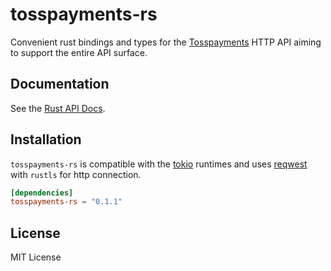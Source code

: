 # tosspayments-rs

Convenient rust bindings and types for the [Tosspayments](https://www.tosspayments.com/) HTTP API aiming to support the entire API surface.

## Documentation

See the [Rust API Docs](https://docs.rs/tosspayments-rs/latest/tosspayments/).

## Installation

`tosspayments-rs` is compatible with the [tokio](https://github.com/tokio-rs/tokio) runtimes and uses [reqwest](https://github.com/seanmonstar/reqwest) with `rustls` for http connection.

```toml
[dependencies]
tosspayments-rs = "0.1.1"
```

## License

MIT License
